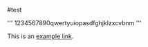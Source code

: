 #test

'''
1234567890qwertyuiopasdfghjklzxcvbnm
'''

This is an [example link](http://example.com/ "With a Title").